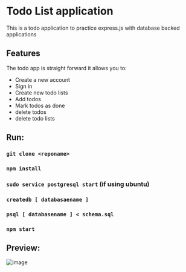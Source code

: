 # Todo List application
This is a todo application to practice express.js with database backed applications

## Features
The todo app is straight forward it allows you to:
- Create a new account
- Sign in
- Create new todo lists
- Add todos
- Mark todos as done
- delete todos
- delete todo lists


## Run:

### `git clone <reponame>`
### `npm install`
### `sudo service postgresql start` (if using ubuntu)
### `createdb [ databasaename ]`
### `psql [ databasename ] < schema.sql`
### `npm start`

## Preview:
![image](https://github.com/BrandonCorey/Todolist-Project/assets/93304067/4252e95a-8066-45c7-84a0-bedb4f40ec9b)

